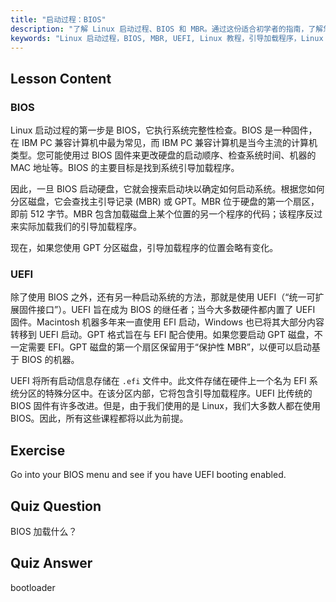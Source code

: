 ```yaml
---
title: "启动过程：BIOS"
description: "了解 Linux 启动过程、BIOS 和 MBR。通过这份适合初学者的指南，了解您的系统如何启动。探索 UEFI 概念！"
keywords: "Linux 启动过程，BIOS, MBR, UEFI, Linux 教程，引导加载程序，Linux 初学者，系统启动"
---
```


## Lesson Content

### BIOS

Linux 启动过程的第一步是 BIOS，它执行系统完整性检查。BIOS 是一种固件，在 IBM PC 兼容计算机中最为常见，而 IBM PC 兼容计算机是当今主流的计算机类型。您可能使用过 BIOS 固件来更改硬盘的启动顺序、检查系统时间、机器的 MAC 地址等。BIOS 的主要目标是找到系统引导加载程序。

因此，一旦 BIOS 启动硬盘，它就会搜索启动块以确定如何启动系统。根据您如何分区磁盘，它会查找主引导记录 (MBR) 或 GPT。MBR 位于硬盘的第一个扇区，即前 512 字节。MBR 包含加载磁盘上某个位置的另一个程序的代码；该程序反过来实际加载我们的引导加载程序。

现在，如果您使用 GPT 分区磁盘，引导加载程序的位置会略有变化。

### UEFI

除了使用 BIOS 之外，还有另一种启动系统的方法，那就是使用 UEFI（“统一可扩展固件接口”）。UEFI 旨在成为 BIOS 的继任者；当今大多数硬件都内置了 UEFI 固件。Macintosh 机器多年来一直使用 EFI 启动，Windows 也已将其大部分内容转移到 UEFI 启动。GPT 格式旨在与 EFI 配合使用。如果您要启动 GPT 磁盘，不一定需要 EFI。GPT 磁盘的第一个扇区保留用于“保护性 MBR”，以便可以启动基于 BIOS 的机器。

UEFI 将所有启动信息存储在 `.efi` 文件中。此文件存储在硬件上一个名为 EFI 系统分区的特殊分区中。在该分区内部，它将包含引导加载程序。UEFI 比传统的 BIOS 固件有许多改进。但是，由于我们使用的是 Linux，我们大多数人都在使用 BIOS。因此，所有这些课程都将以此为前提。

## Exercise

Go into your BIOS menu and see if you have UEFI booting enabled.

## Quiz Question

BIOS 加载什么？

## Quiz Answer

bootloader
